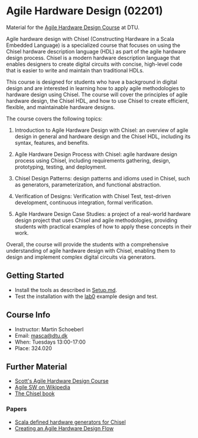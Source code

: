# Agile Hardware Design (02201)

Material for the [Agile Hardware Design Course](https://kurser.dtu.dk/course/02201) at DTU.

Agile hardware design with Chisel (Constructing Hardware in a Scala Embedded Language) is a specialized course that focuses on using the Chisel hardware description language (HDL) as part of the agile hardware design process. Chisel is a modern hardware description language that enables designers to create digital circuits with concise, high-level code that is easier to write and maintain than traditional HDLs.

This course is designed for students who have a background in digital design and are interested in learning how to apply agile methodologies to hardware design using Chisel. The course will cover the principles of agile hardware design, the Chisel HDL, and how to use Chisel to create efficient, flexible, and maintainable hardware designs.

The course covers the following topics:

1. Introduction to Agile Hardware Design with Chisel: an overview of agile design in general and hardware design and the Chisel HDL, including its syntax, features, and benefits.

2. Agile Hardware Design Process with Chisel: agile hardware design process using Chisel, including requirements gathering, design, prototyping, testing, and deployment.

3. Chisel Design Patterns: design patterns and idioms used in Chisel, such as generators, parameterization, and functional abstraction.

4. Verification of Designs: Verification with Chisel Test, test-driven development, continuous integration, formal verification.

5. Agile Hardware Design Case Studies: a project of a real-world hardware design project that uses Chisel and agile methodologies, providing students with practical examples of how to apply these concepts in their work.

Overall, the course will provide the students with a comprehensive understanding of agile hardware design with Chisel, enabling them to design and implement complex digital circuits via generators.

## Getting Started

 * Install the tools as described in [Setup.md](Setup.md).
 * Test the installation with the [lab0](lab0) example design and test.

## Course Info

 * Instructor: Martin Schoeberl
 * Email: masca@dtu.dk
 * When: Tuesdays 13:00-17:00
 * Place: 324.020

## Further Material

 * [Scott's Agile Hardware Design Course](https://classes.soe.ucsc.edu/cse228a/Winter24/)
 * [Agile SW on Wikipedia](https://en.wikipedia.org/wiki/Agile_software_development)
 * [The Chisel book](https://www.imm.dtu.dk/~masca/chisel-book.html)

 ### Papers

 * [Scala defined hardware generators for Chisel](https://www.sciencedirect.com/science/article/pii/S014193312500050X)
 * [Creating an Agile Hardware Design Flow](https://cs.stanford.edu/~niemetz/publications/2020/DAC2020.pdf)

